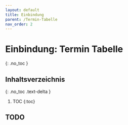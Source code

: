```yaml
---
layout: default
title: Einbindung
parent: /Termin-Tabelle
nav_order: 2
---
```


# Einbindung: Termin Tabelle
{: .no_toc }

## Inhaltsverzeichnis
{: .no_toc .text-delta }

1. TOC
{:toc}

## TODO